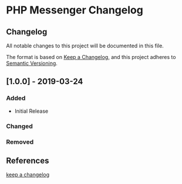 # PHP Messenger Changelog

## Changelog

All notable changes to this project will be documented in this file.

The format is based on [Keep a Changelog](https://keepachangelog.com/en/1.0.0/),
and this project adheres to [Semantic Versioning](https://semver.org/spec/v2.0.0.html).

## [1.0.0] - 2019-03-24

### Added

- Initial Release

### Changed

### Removed

## References

[keep a changelog](https://keepachangelog.com/en/1.0.0/)
